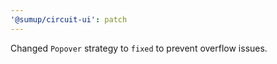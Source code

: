 ```yaml
---
'@sumup/circuit-ui': patch
---
```


Changed `Popover` strategy to `fixed` to prevent overflow issues.
